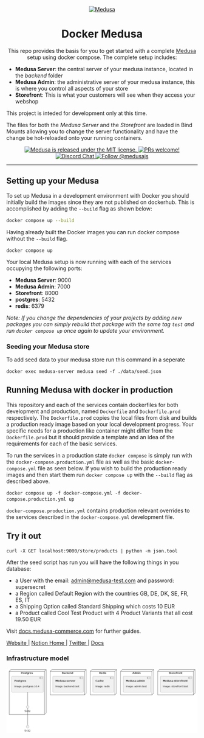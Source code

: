 <p align="center">
  <a href="https://www.medusa-commerce.com">
    <img alt="Medusa" src="https://user-images.githubusercontent.com/7554214/129161578-19b83dc8-fac5-4520-bd48-53cba676edd2.png" width="100" />
  </a>
</p>
<h1 align="center">
  Docker Medusa
</h1>
<p align="center">
This repo provides the basis for you to get started with a complete <a href="https://github.com/medusajs/medusa">Medusa</a> setup using docker compose. The complete setup includes: 
<ul>
  <li><b>Medusa Server</b>: the central server of your medusa instance, located in the <i>backend</i> folder</li>
  <li><b>Medusa Admin</b>: the administrative server of your medusa instance, this is where you control all aspects of your store</li>
  <li><b>Storefront</b>: This is what your customers will see when they access your webshop</li>
</ul>

This project is inteded for development only at this time.

The files for both the <i>Medusa Server</i> and the <i>Storefront</i> are loaded in Bind Mounts allowing you to change the server functionality and have the change be hot-reloaded onto your running containers.

 <!-- Follow the steps below to get ready. -->
</p>
<p align="center">
  <a href="https://github.com/medusajs/medusa/blob/master/LICENSE">
    <img src="https://img.shields.io/badge/license-MIT-blue.svg" alt="Medusa is released under the MIT license." />
  </a>
  <a href="https://github.com/medusajs/medusa/blob/master/CONTRIBUTING.md">
    <img src="https://img.shields.io/badge/PRs-welcome-brightgreen.svg?style=flat" alt="PRs welcome!" />
  </a>
  <a href="https://discord.gg/xpCwq3Kfn8">
    <img src="https://img.shields.io/badge/chat-on%20discord-7289DA.svg" alt="Discord Chat" />
  </a>
  <a href="https://twitter.com/intent/follow?screen_name=medusajs">
    <img src="https://img.shields.io/twitter/follow/medusajs.svg?label=Follow%20@medusajs" alt="Follow @medusajs" />
  </a>
</p>

---

## Setting up your Medusa

To set up Medusa in a development environment with Docker you should initially build the images since they are not published on dockerhub. This is accomplished by adding the `--build` flag as shown below:

```bash
docker compose up --build
```

Having already built the Docker images you can run docker compose without the `--build` flag.

```
docker compose up
```

Your local Medusa setup is now running with each of the services occupying the following ports:

<ul>
  <li><b>Medusa Server</b>: 9000
  <li><b>Medusa Admin</b>: 7000
  <li><b>Storefront</b>: 8000
  <li><b>postgres</b>: 5432
  <li><b>redis</b>: 6379
</ul>

_Note: If you change the dependencies of your projects by adding new packages you can simply rebuild that package with the same tag `test` and run `docker compose up` once again to update your environment._

### Seeding your Medusa store

To add seed data to your medusa store run this command in a seperate

```
docker exec medusa-server medusa seed -f ./data/seed.json
```

## Running Medusa with docker in production

This repository and each of the services contain dockerfiles for both development and production, named `Dockerfile` and `Dockerfile.prod` respectively. The `Dockerfile.prod` copies the local files from disk and builds a production ready image based on your local development progress. Your specific needs for a production like container might differ from the `Dockerfile.prod` but it should provide a template and an idea of the requirements for each of the basic services.

To run the services in a production state `docker compose` is simply run with the `docker-compose.production.yml` file as well as the basic `docker-compose.yml` file as seen below. If you wish to build the production ready images and then start them run `docker compose up` with the `--build` flag as described above.

```
docker compose up -f docker-compose.yml -f docker-compose.production.yml up
```

`docker-compose.production.yml` contains production relevant overrides to the services described in the `docker-compose.yml` development file.

## Try it out

```
curl -X GET localhost:9000/store/products | python -m json.tool
```

After the seed script has run you will have the following things in you database:

- a User with the email: admin@medusa-test.com and password: supersecret
- a Region called Default Region with the countries GB, DE, DK, SE, FR, ES, IT
- a Shipping Option called Standard Shipping which costs 10 EUR
- a Product called Cool Test Product with 4 Product Variants that all cost 19.50 EUR

Visit [docs.medusa-commerce.com](https://docs.medusa-comerce.com) for further guides.

<p>
  <a href="https://www.medusa-commerce.com">
    Website
  </a> 
  |
  <a href="https://medusajs.notion.site/medusajs/Medusa-Home-3485f8605d834a07949b17d1a9f7eafd">
    Notion Home
  </a>
  |
  <a href="https://twitter.com/intent/follow?screen_name=medusajs">
    Twitter
  </a>
  |
  <a href="https://docs.medusa-commerce.com">
    Docs
  </a>
</p>


### Infrastructure model

![Infrastructure model](.infragenie/infrastructure_model.png)